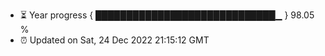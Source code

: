 - ⏳ Year progress { █████████████████████████████▁ } 98.05 %
- ⏰ Updated on Sat, 24 Dec 2022 21:15:12 GMT

